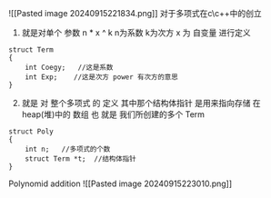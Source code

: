 
![[Pasted image 20240915221834.png]]
对于多项式在c\c++中的创立 
1. 就是对单个 参数  n *  x ^ k    n为系数  k为次方  x 为 自变量 进行定义
```
struct Term
{
	int Coegy;   //这是系数
	int Exp;    //这是次方 power 有次方的意思
}
```

2. 就是 对 整个多项式 的 定义  其中那个结构体指针 是用来指向存储 在 heap(堆)中的 数组  也 就是 我们所创建的多个 Term
```
struct Poly
{
	int n;   //多项式的个数
	struct Term *t;  //结构体指针
}
```


Polynomid addition
![[Pasted image 20240915223010.png]]

